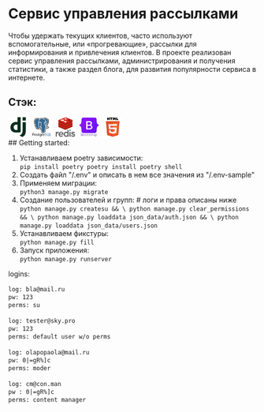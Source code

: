 # Сервис управления рассылками

Чтобы удержать текущих клиентов, часто используют вспомогательные, или «прогревающие», рассылки для информирования и
привлечения клиентов. В проекте реализован сервис управления рассылками, администрирования и получения статистики, а
также раздел блога, для развития популярности сервиса в интернете.

## Стэк:

<div>
   <img src="https://github.com/devicons/devicon/blob/master/icons/django/django-plain.svg" alt="django" width="40" height="40"/>&nbsp;
   <img src="https://github.com/devicons/devicon/blob/master/icons/postgresql/postgresql-original-wordmark.svg" alt="psql" width="40" height="40"/>&nbsp;
   <img src="https://github.com/devicons/devicon/blob/master/icons/redis/redis-original-wordmark.svg" alt="redis" width="40" height="40"/>&nbsp;
   <img src="https://github.com/devicons/devicon/blob/master/icons/bootstrap/bootstrap-original-wordmark.svg" alt="bootstrap" width="40" height="40"/>&nbsp;
   <img src="https://github.com/devicons/devicon/blob/master/icons/html5/html5-original-wordmark.svg" alt="html" width="40" height="40"/>
</div>
## Getting started:

1. Устанавливаем poetry зависимости:\
   `pip install poetry
   poetry install
   poetry shell`
2. Создать файл "/.env" и описать в нем все значения из "/.env-sample"
3. Применяем миграции:\
   `python3 manage.py migrate`
4. Создание пользователей и групп: # логи и права описаны ниже\
       `
       python manage.py createsu && \
       python manage.py clear_permissions && \
       python manage.py loaddata json_data/auth.json && \
       python manage.py loaddata json_data/users.json
       `
5. Устанавливаем фикстуры:\
   `python manage.py fill`
6. Запуск приложения:\
   `python manage.py runserver`

logins:

    log: bla@mail.ru
    pw: 123
    perms: su

    log: tester@sky.pro
    pw: 123
    perms: default user w/o perms
    
    log: olapopaola@mail.ru
    pw: 0|=gR%]c
    perms: moder

    log: cm@con.man
    pw : 0|=gR%]c
    perms: content manager